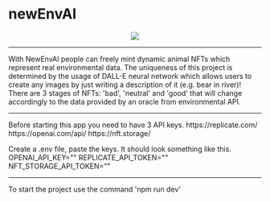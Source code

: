 # newEnvAI
<p align="center">
  <img src="https://user-images.githubusercontent.com/93882929/179299132-0862de34-48d2-455f-9385-7725a58053ba.png" />
</p>
<hr>
With NewEnvAI people can freely mint dynamic animal NFTs which represent real environmental data.
The uniqueness of this project is determined by the usage of DALL-E neural network which allows users to create any images by just writing a description of it (e.g. bear in river)!
There are 3 stages of NFTs: 'bad', 'neutral' and 'good' that will change accordingly to the data provided by an oracle from environmental API.
<hr>
Before starting this app you need to have 3 API keys.
https://replicate.com/
https://openai.com/api/
https://nft.storage/

Create a .env file, paste the keys. It should look something like this.
OPENAI_API_KEY="<KEY>"
REPLICATE_API_TOKEN="<KEY>"
NFT_STORAGE_API_TOKEN="<KEY>"
<hr>
To start the project use the command 'npm run dev'
